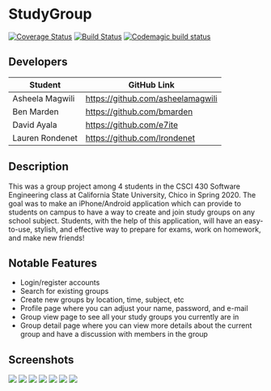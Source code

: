 # StudyGroup
[![Coverage Status](https://coveralls.io/repos/github/ChicoState/StudyGroup/badge.svg?branch=dev)](https://coveralls.io/github/ChicoState/StudyGroup?branch=dev)
[![Build Status](https://travis-ci.org/ChicoState/StudyGroup.svg?branch=dev)](https://travis-ci.org/ChicoState/StudyGroup)
[![Codemagic build status](https://api.codemagic.io/apps/5e794e02d8ea2e17ebd4e5cf/5e794e02d8ea2e17ebd4e5ce/status_badge.svg)](https://codemagic.io/apps/5e794e02d8ea2e17ebd4e5cf/5e794e02d8ea2e17ebd4e5ce/latest_build)

## Developers
Student|GitHub Link
-------|-----------
Asheela Magwili | https://github.com/asheelamagwili
Ben Marden | https://github.com/bmarden
David Ayala | https://github.com/e7ite
Lauren Rondenet | https://github.com/lrondenet

## Description
This was a group project among 4 students in the CSCI 430 Software Engineering class at California State University, Chico in Spring 2020. The goal was to make an iPhone/Android application which can provide to students on campus to have a way to create and join study groups on any school subject. Students, with the help of this application, will have an easy-to-use, stylish, and effective way to prepare for exams, work on homework, and make new friends!  

## Notable Features
- Login/register accounts
- Search for existing groups
- Create new groups by location, time, subject, etc
- Profile page where you can adjust your name, password, and e-mail
- Group view page to see all your study groups you currently are in
- Group detail page where you can view more details about the current group and have a discussion with members in the group

## Screenshots
![](/study_group_app/preview/preview1.png)
![](/study_group_app/preview/preview2.png)
![](/study_group_app/preview/preview3.png)
![](/study_group_app/preview/preview4.png)
![](/study_group_app/preview/preview5.png)
![](/study_group_app/preview/preview6.png)
![](/study_group_app/preview/preview7.png)
